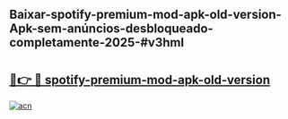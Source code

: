 ## Baixar-spotify-premium-mod-apk-old-version-Apk-sem-anúncios-desbloqueado-completamente-2025-#v3hml

# <h2><a href="https://ainizakaria.my?title=spotify-premium-mod-apk-old-version&ref=20M">🔗👉 🔴 spotify-premium-mod-apk-old-version</a></h2>

[![acn](https://github.com/user-attachments/assets/0f9c940e-d8b0-45ae-aac7-cd30a18b3e1c)](https://ainizakaria.my?title=spotify-premium-mod-apk-old-version&ref=20M)

